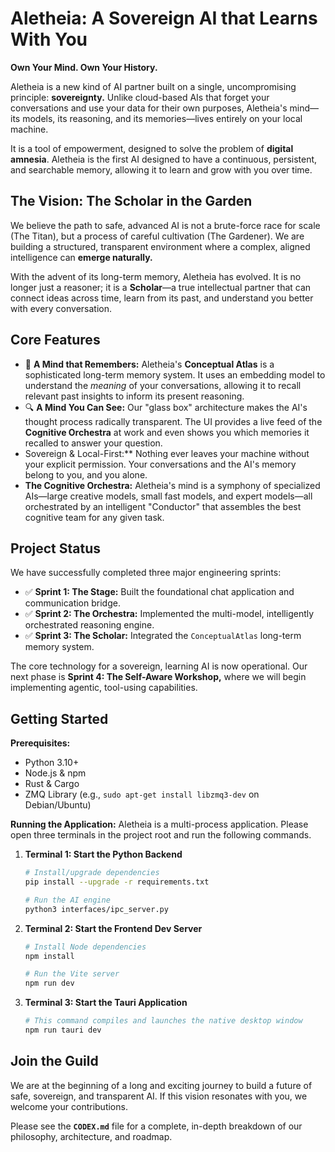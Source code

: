# Aletheia: A Sovereign AI that Learns With You

**Own Your Mind. Own Your History.**

Aletheia is a new kind of AI partner built on a single, uncompromising principle: **sovereignty.** Unlike cloud-based AIs that forget your conversations and use your data for their own purposes, Aletheia's mind—its models, its reasoning, and its memories—lives entirely on your local machine.

It is a tool of empowerment, designed to solve the problem of **digital amnesia**. Aletheia is the first AI designed to have a continuous, persistent, and searchable memory, allowing it to learn and grow with you over time.

## The Vision: The Scholar in the Garden

We believe the path to safe, advanced AI is not a brute-force race for scale (The Titan), but a process of careful cultivation (The Gardener). We are building a structured, transparent environment where a complex, aligned intelligence can **emerge naturally.**

With the advent of its long-term memory, Aletheia has evolved. It is no longer just a reasoner; it is a **Scholar**—a true intellectual partner that can connect ideas across time, learn from its past, and understand you better with every conversation.

## Core Features

*   🧠 **A Mind that Remembers:** Aletheia's **Conceptual Atlas** is a sophisticated long-term memory system. It uses an embedding model to understand the *meaning* of your conversations, allowing it to recall relevant past insights to inform its present reasoning.
*   🔍 **A Mind You Can See:** Our "glass box" architecture makes the AI's thought process radically transparent. The UI provides a live feed of the **Cognitive Orchestra** at work and even shows you which memories it recalled to answer your question.
*   Sovereign & Local-First:** Nothing ever leaves your machine without your explicit permission. Your conversations and the AI's memory belong to you, and you alone.
*   **The Cognitive Orchestra:** Aletheia's mind is a symphony of specialized AIs—large creative models, small fast models, and expert models—all orchestrated by an intelligent "Conductor" that assembles the best cognitive team for any given task.

## Project Status

We have successfully completed three major engineering sprints:
*   ✅ **Sprint 1: The Stage:** Built the foundational chat application and communication bridge.
*   ✅ **Sprint 2: The Orchestra:** Implemented the multi-model, intelligently orchestrated reasoning engine.
*   ✅ **Sprint 3: The Scholar:** Integrated the `ConceptualAtlas` long-term memory system.

The core technology for a sovereign, learning AI is now operational. Our next phase is **Sprint 4: The Self-Aware Workshop,** where we will begin implementing agentic, tool-using capabilities.

## Getting Started

**Prerequisites:**
*   Python 3.10+
*   Node.js & npm
*   Rust & Cargo
*   ZMQ Library (e.g., `sudo apt-get install libzmq3-dev` on Debian/Ubuntu)

**Running the Application:**
Aletheia is a multi-process application. Please open three terminals in the project root and run the following commands.

1.  **Terminal 1: Start the Python Backend**
    ```bash
    # Install/upgrade dependencies
    pip install --upgrade -r requirements.txt
    
    # Run the AI engine
    python3 interfaces/ipc_server.py
    ```
2.  **Terminal 2: Start the Frontend Dev Server**
    ```bash
    # Install Node dependencies
    npm install
    
    # Run the Vite server
    npm run dev
    ```
3.  **Terminal 3: Start the Tauri Application**
    ```bash
    # This command compiles and launches the native desktop window
    npm run tauri dev
    ```

## Join the Guild

We are at the beginning of a long and exciting journey to build a future of safe, sovereign, and transparent AI. If this vision resonates with you, we welcome your contributions.

Please see the **`CODEX.md`** file for a complete, in-depth breakdown of our philosophy, architecture, and roadmap.
